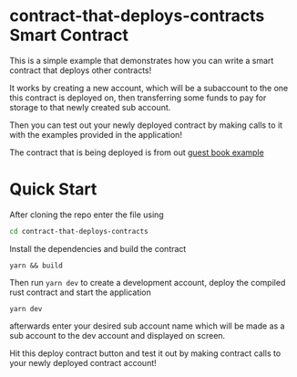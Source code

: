 # contract-that-deploys-contracts Smart Contract

This is a simple example that demonstrates how you can write a smart contract that deploys other contracts!

It works by creating a new account, which will be a subaccount to the one this contract is deployed on, then transferring some funds to pay for storage to that newly created sub account.

Then you can test out your newly deployed contract by making calls to it with the examples provided in the application!

The contract that is being deployed is from out [guest book example](https://github.com/near-examples/guest-book)

# Quick Start

After cloning the repo enter the file using

```bash
cd contract-that-deploys-contracts
```

Install the dependencies and build the contract

```=bash
yarn && build
```

Then run `yarn dev` to create a development account, deploy the compiled rust contract and start the application

```=bash
yarn dev
```

afterwards enter your desired sub account name which will be made as a sub account to the dev account and displayed on screen.

Hit this deploy contract button and test it out by making contract calls to your newly deployed contract account!
